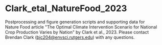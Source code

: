 # Clark_etal_NatureFood_2023
Postprocessing and figure generation scripts and supporting data for Nature Food article "The Optimal Climate Intervention Scenario for National Crop Production Varies by Nation" by Clark et al., 2023.
Please contact Brendan Clark (bjc204@envsci.rutgers.edu) with any questions.

